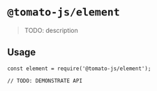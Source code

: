 # `@tomato-js/element`

> TODO: description

## Usage

```
const element = require('@tomato-js/element');

// TODO: DEMONSTRATE API
```
